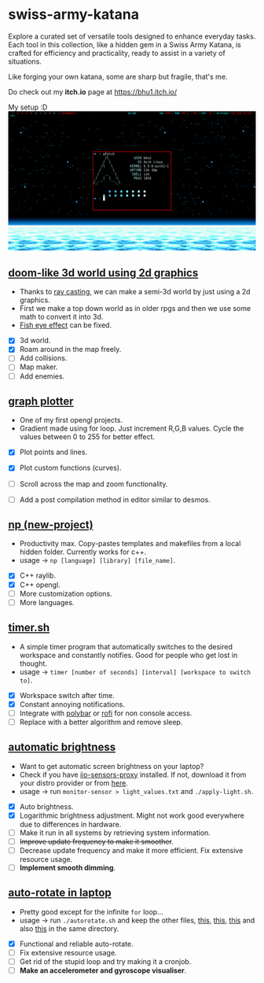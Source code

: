 # swiss-army-katana
Explore a curated set of versatile tools designed to enhance everyday tasks. Each tool in this collection, like a hidden gem in a Swiss Army Katana, is crafted for efficiency and practicality, ready to assist in a variety of situations.

Like forging your own katana, some are sharp but fragile, that's me.

Do check out my **itch.io** page at https://bhu1.itch.io/

My setup :D
![setup.png](/assets/rice.png)


## [doom-like 3d world using 2d graphics](https://github.com/bhu1-103/swiss-army-katana/tree/main/opengl/doom-limited)
- Thanks to [ray casting](https://en.wikipedia.org/wiki/Ray_casting), we can make a semi-3d world by just using a 2d graphics.
- First we make a top down world as in older rpgs and then we use some math to convert it into 3d.
- [Fish eye effect](https://en.wikipedia.org/wiki/Fisheye_lens) can be fixed.
- [x] 3d world.
- [x] Roam around in the map freely.
- [ ] Add collisions.
- [ ] Map maker.
- [ ] Add enemies.

## [graph plotter](https://github.com/bhu1-103/swiss-army-katana/blob/main/opengl/lattice-gradient/lattice_opengl.cpp)
- One of my first opengl projects.
- Gradient made using for loop. Just increment R,G,B values. Cycle the values between 0 to 255 for better effect.
- [x] Plot points and lines.
- [x] Plot custom functions (curves).
- [ ] Scroll across the map and zoom functionality.
- [ ] Add a post compilation method in editor similar to desmos.


## [np (new-project)](https://github.com/bhu1-103/swiss-army-katana/tree/main/tools/template-handler) 
- Productivity max. Copy-pastes templates and makefiles from a local hidden folder. Currently works for c++.
- usage -> ` np [language] [library] [file_name] `.
- [x] C++ raylib.
- [x] C++ opengl.
- [ ] More customization options.
- [ ] More languages.

## [timer.sh](https://github.com/bhu1-103/swiss-army-katana/tree/main/tools/timer.sh) 
- A simple timer program that automatically switches to the desired workspace and constantly notifies. Good for people who get lost in thought.
- usage -> ` timer [number of seconds] [interval] [workspace to switch to] `.
- [x] Workspace switch after time.
- [x] Constant annoying notifications.
- [ ] Integrate with [polybar](https://github.com/polybar/polybar) or [rofi](https://github.com/davatorium/rofi) for non console access.
- [ ] Replace with a better algorithm and remove sleep.

## [automatic brightness](https://github.com/bhu1-103/swiss-army-katana/tools/auto-brightness)
- Want to get automatic screen brightness on your laptop?
- Check if you have [iio-sensors-proxy](https://gitlab.freedesktop.org/hadess/iio-sensor-proxy/) installed. If not, download it from your distro provider or from [here](https://gitlab.freedesktop.org/hadess/iio-sensor-proxy/).
- usage -> run `monitor-sensor > light_values.txt` and `./apply-light.sh`.
- [x] Auto brightness.
- [x] Logarithmic brightness adjustment. Might not work good everywhere due to differences in hardware.
- [ ] Make it run in all systems by retrieving system information.
- [ ] ~~Improve update frequency to make it smoother~~.
- [ ] Decrease update frequency and make it more efficient. Fix extensive resource usage.
- [ ] **Implement smooth dimming**.

## [auto-rotate in laptop](https://github.com/bhu1-103/swiss-army-katana/tools/auto-rotate)
- Pretty good except for the infinite `for` loop...
- usage -> run `./autorotate.sh` and keep the other files, [this](https://github.com/bhu1-103/swiss-army-katana/blob/main/tools/auto-rotate/invert-screen.sh), [this](https://github.com/bhu1-103/swiss-army-katana/blob/main/tools/auto-rotate/normal-screen.sh), [this](https://github.com/bhu1-103/swiss-army-katana/blob/main/tools/auto-rotate/invert-screen-v.sh) and also [this](https://github.com/bhu1-103/swiss-army-katana/blob/main/tools/auto-rotate/normal-screen-v.sh) in the same directory.
- [x] Functional and reliable auto-rotate.
- [ ] Fix extensive resource usage.
- [ ] Get rid of the stupid loop and try making it a cronjob.
- [ ] **Make an accelerometer and gyroscope visualiser**.
